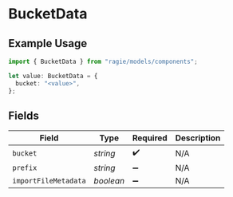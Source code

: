 # BucketData

## Example Usage

```typescript
import { BucketData } from "ragie/models/components";

let value: BucketData = {
  bucket: "<value>",
};
```

## Fields

| Field                | Type                 | Required             | Description          |
| -------------------- | -------------------- | -------------------- | -------------------- |
| `bucket`             | *string*             | :heavy_check_mark:   | N/A                  |
| `prefix`             | *string*             | :heavy_minus_sign:   | N/A                  |
| `importFileMetadata` | *boolean*            | :heavy_minus_sign:   | N/A                  |